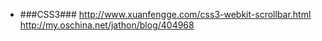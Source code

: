 - ###CSS3###
    http://www.xuanfengge.com/css3-webkit-scrollbar.html
    http://my.oschina.net/jathon/blog/404968
